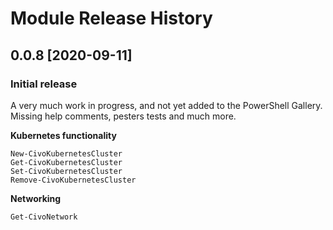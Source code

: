 # Module Release History

## 0.0.8 [2020-09-11]

### Initial release

A very much work in progress, and not yet added to the PowerShell Gallery. Missing help comments, pesters tests and much more.

**Kubernetes functionality**

```
New-CivoKubernetesCluster
Get-CivoKubernetesCluster
Set-CivoKubernetesCluster
Remove-CivoKubernetesCluster
```

**Networking**

```
Get-CivoNetwork
```